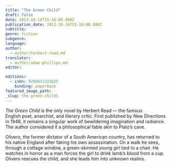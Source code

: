 ```yaml
---
title: "The Green Child"
draft: false
date: 2013-10-16T15:16:00.000Z
publication_date: 2013-10-16T15:16:00.000Z
subtitle:
genre: fiction
subgenre:
language:
author:
  - author/herbert-read.md
translator:
  - author/adam-phillips.md
editor:

editions:
  - isbn: 9780811221825
    binding: paperback
featured_image_path:
_slug: the-green-child1
---
```


_The Green Child_ is the only novel by Herbert Read — the famous English poet, anarchist, and literary critic. First published by New Directions in 1948, it remains a singular work of bewildering imagination and radiance. The author
considered it a philosophical fable akin to Plato’s cave. 

Olivero, the former dictator of a South American country, has returned to his native England after faking his own assassination. On a walk he sees, through a cottage window, a green-skinned young girl tied to a chair. He watches in horror as a man forces the girl to drink lamb’s blood from a cup. Olivero rescues the child, and she leads him into unknown realms.

